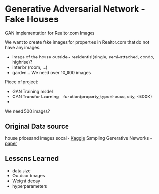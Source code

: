 # Generative Adversarial Network - Fake Houses
GAN implementation for Realtor.com Images


We want to create fake images for properties in Realtor.com that do not have any images. 
- image of the house outside - residential(single, semi-attached, condo, highrise)?
- interior (room, ...)
- garden...
We need over 10_000 images.



Piece of project:
- GAN Training model
- GAN Transfer Learning - function(property_type=house, city, <500K)
- 
We need 500 images?



## Original Data source
house pricesand images socal - [Kaggle](https://www.kaggle.com/ted8080/house-prices-and-images-socal)
Sampling Generative Networks - [paper](https://arxiv.org/abs/1609.04468)


## Lessons Learned
- data size
- Outdoor images
- Weight decay
- hyperparameters

